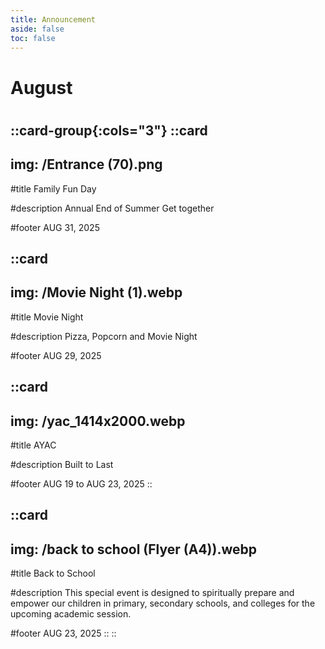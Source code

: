 ```yaml
---
title: Announcement
aside: false
toc: false
---
```



<div class="text-center p-10">
    <h1 class="font-bold text-4xl mb-4">August</h1>
    <h1 class="text-3xl"></h1>
</div>


::card-group{:cols="3"}
  ::card
  ---
  img: /Entrance (70).png
  ---
  #title
  Family Fun Day

  #description
  Annual End of Summer Get together

  #footer
  AUG 31, 2025
  
  
  ::card
  ---
  img: /Movie Night  (1).webp
  ---
  #title
  Movie Night

  #description
  Pizza, Popcorn and Movie Night

  #footer
  AUG 29, 2025
  
  
  
  ::card
  ---
  img: /yac_1414x2000.webp
  ---
  #title
  AYAC

  #description
  Built to Last

  #footer
  AUG 19 to AUG 23, 2025
  ::
  
  
  ::card
  ---
  img: /back to school (Flyer (A4)).webp
  ---
  #title
  Back to School

  #description
  This special event is designed to spiritually prepare and empower our children in primary, secondary schools, and colleges for the upcoming academic session.

  #footer
  AUG 23, 2025
  ::
:: 
